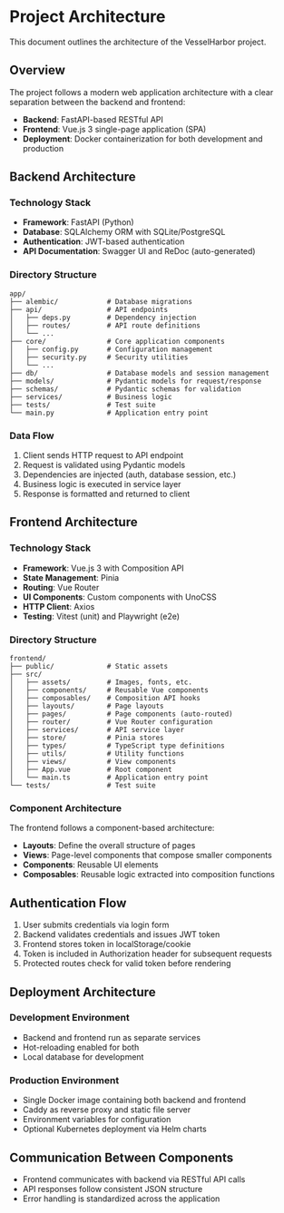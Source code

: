 # Project Architecture

This document outlines the architecture of the VesselHarbor project.

## Overview

The project follows a modern web application architecture with a clear separation between the backend and frontend:

- **Backend**: FastAPI-based RESTful API
- **Frontend**: Vue.js 3 single-page application (SPA)
- **Deployment**: Docker containerization for both development and production

## Backend Architecture

### Technology Stack

- **Framework**: FastAPI (Python)
- **Database**: SQLAlchemy ORM with SQLite/PostgreSQL
- **Authentication**: JWT-based authentication
- **API Documentation**: Swagger UI and ReDoc (auto-generated)

### Directory Structure

```
app/
├── alembic/            # Database migrations
├── api/                # API endpoints
│   ├── deps.py         # Dependency injection
│   ├── routes/         # API route definitions
│   └── ...
├── core/               # Core application components
│   ├── config.py       # Configuration management
│   ├── security.py     # Security utilities
│   └── ...
├── db/                 # Database models and session management
├── models/             # Pydantic models for request/response
├── schemas/            # Pydantic schemas for validation
├── services/           # Business logic
├── tests/              # Test suite
└── main.py             # Application entry point
```

### Data Flow

1. Client sends HTTP request to API endpoint
2. Request is validated using Pydantic models
3. Dependencies are injected (auth, database session, etc.)
4. Business logic is executed in service layer
5. Response is formatted and returned to client

## Frontend Architecture

### Technology Stack

- **Framework**: Vue.js 3 with Composition API
- **State Management**: Pinia
- **Routing**: Vue Router
- **UI Components**: Custom components with UnoCSS
- **HTTP Client**: Axios
- **Testing**: Vitest (unit) and Playwright (e2e)

### Directory Structure

```
frontend/
├── public/             # Static assets
├── src/
│   ├── assets/         # Images, fonts, etc.
│   ├── components/     # Reusable Vue components
│   ├── composables/    # Composition API hooks
│   ├── layouts/        # Page layouts
│   ├── pages/          # Page components (auto-routed)
│   ├── router/         # Vue Router configuration
│   ├── services/       # API service layer
│   ├── store/          # Pinia stores
│   ├── types/          # TypeScript type definitions
│   ├── utils/          # Utility functions
│   ├── views/          # View components
│   ├── App.vue         # Root component
│   └── main.ts         # Application entry point
└── tests/              # Test suite
```

### Component Architecture

The frontend follows a component-based architecture:

- **Layouts**: Define the overall structure of pages
- **Views**: Page-level components that compose smaller components
- **Components**: Reusable UI elements
- **Composables**: Reusable logic extracted into composition functions

## Authentication Flow

1. User submits credentials via login form
2. Backend validates credentials and issues JWT token
3. Frontend stores token in localStorage/cookie
4. Token is included in Authorization header for subsequent requests
5. Protected routes check for valid token before rendering

## Deployment Architecture

### Development Environment

- Backend and frontend run as separate services
- Hot-reloading enabled for both
- Local database for development

### Production Environment

- Single Docker image containing both backend and frontend
- Caddy as reverse proxy and static file server
- Environment variables for configuration
- Optional Kubernetes deployment via Helm charts

## Communication Between Components

- Frontend communicates with backend via RESTful API calls
- API responses follow consistent JSON structure
- Error handling is standardized across the application
